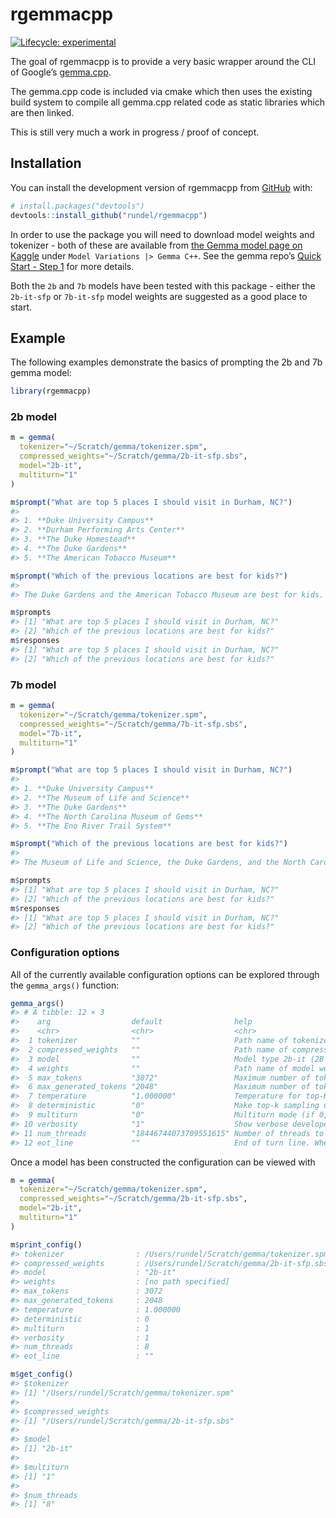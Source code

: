 

<!-- README.md is generated from README.Rmd. Please edit that file -->

# rgemmacpp

<!-- badges: start -->

[![Lifecycle:
experimental](https://img.shields.io/badge/lifecycle-experimental-orange.svg)](https://lifecycle.r-lib.org/articles/stages.html#experimental)
<!-- badges: end -->

The goal of rgemmacpp is to provide a very basic wrapper around the CLI
of Google’s [gemma.cpp](https://github.com/google/gemma.cpp).

The gemma.cpp code is included via cmake which then uses the existing
build system to compile all gemma.cpp related code as static libraries
which are then linked.

This is still very much a work in progress / proof of concept.

## Installation

You can install the development version of rgemmacpp from
[GitHub](https://github.com/) with:

``` r
# install.packages("devtools")
devtools::install_github("rundel/rgemmacpp")
```

In order to use the package you will need to download model weights and
tokenizer - both of these are available from [the Gemma model page on
Kaggle](https://www.kaggle.com/models/google/gemma) under
`Model Variations |> Gemma C++`. See the gemma repo’s [Quick Start -
Step
1](https://github.com/google/gemma.cpp?tab=readme-ov-file#step-1-obtain-model-weights-and-tokenizer-from-kaggle)
for more details.

Both the `2b` and `7b` models have been tested with this package -
either the `2b-it-sfp` or `7b-it-sfp` model weights are suggested as a
good place to start.

## Example

The following examples demonstrate the basics of prompting the 2b and 7b
gemma model:

``` r
library(rgemmacpp)
```

### 2b model

``` r
m = gemma(
  tokenizer="~/Scratch/gemma/tokenizer.spm",
  compressed_weights="~/Scratch/gemma/2b-it-sfp.sbs",
  model="2b-it",
  multiturn="1"
)

m$prompt("What are top 5 places I should visit in Durham, NC?")
#> 
#> 1. **Duke University Campus**
#> 2. **Durham Performing Arts Center**
#> 3. **The Duke Homestead**
#> 4. **The Duke Gardens**
#> 5. **The American Tobacco Museum**

m$prompt("Which of the previous locations are best for kids?")
#> 
#> The Duke Gardens and the American Tobacco Museum are best for kids. The Duke Gardens offer a variety of activities for kids of all ages, including a children's garden, a playground, and a petting zoo. The American Tobacco Museum offers exhibits on the history of tobacco in Durham, including a factory tour and a museum shop.

m$prompts
#> [1] "What are top 5 places I should visit in Durham, NC?"
#> [2] "Which of the previous locations are best for kids?"
m$responses
#> [1] "What are top 5 places I should visit in Durham, NC?"
#> [2] "Which of the previous locations are best for kids?"
```

### 7b model

``` r
m = gemma(
  tokenizer="~/Scratch/gemma/tokenizer.spm",
  compressed_weights="~/Scratch/gemma/7b-it-sfp.sbs",
  model="7b-it",
  multiturn="1"
)

m$prompt("What are top 5 places I should visit in Durham, NC?")
#> 
#> 1. **Duke University Campus**
#> 2. **The Museum of Life and Science**
#> 3. **The Duke Gardens**
#> 4. **The North Carolina Museum of Gems**
#> 5. **The Eno River Trail System**

m$prompt("Which of the previous locations are best for kids?")
#> 
#> The Museum of Life and Science, the Duke Gardens, and the North Carolina Museum of Gems are all great places for kids.

m$prompts
#> [1] "What are top 5 places I should visit in Durham, NC?"
#> [2] "Which of the previous locations are best for kids?"
m$responses
#> [1] "What are top 5 places I should visit in Durham, NC?"
#> [2] "Which of the previous locations are best for kids?"
```

### Configuration options

All of the currently available configuration options can be explored
through the `gemma_args()` function:

``` r
gemma_args()
#> # A tibble: 12 × 3
#>    arg                  default                help                             
#>    <chr>                <chr>                  <chr>                            
#>  1 tokenizer            ""                     Path name of tokenizer model fil…
#>  2 compressed_weights   ""                     Path name of compressed weights …
#>  3 model                ""                     Model type 2b-it (2B parameters,…
#>  4 weights              ""                     Path name of model weights (.sbs…
#>  5 max_tokens           "3072"                 Maximum number of tokens in prom…
#>  6 max_generated_tokens "2048"                 Maximum number of tokens to gene…
#>  7 temperature          "1.000000"             Temperature for top-K            
#>  8 deterministic        "0"                    Make top-k sampling deterministic
#>  9 multiturn            "0"                    Multiturn mode (if 0, this clear…
#> 10 verbosity            "1"                    Show verbose developer informati…
#> 11 num_threads          "18446744073709551615" Number of threads to use. Defaul…
#> 12 eot_line             ""                     End of turn line. When you speci…
```

Once a model has been constructed the configuration can be viewed with

``` r
m = gemma(
  tokenizer="~/Scratch/gemma/tokenizer.spm",
  compressed_weights="~/Scratch/gemma/2b-it-sfp.sbs",
  model="2b-it",
  multiturn="1"
)

m$print_config()
#> tokenizer                : /Users/rundel/Scratch/gemma/tokenizer.spm
#> compressed_weights       : /Users/rundel/Scratch/gemma/2b-it-sfp.sbs
#> model                    : "2b-it"
#> weights                  : [no path specified]
#> max_tokens               : 3072
#> max_generated_tokens     : 2048
#> temperature              : 1.000000
#> deterministic            : 0
#> multiturn                : 1
#> verbosity                : 1
#> num_threads              : 8
#> eot_line                 : ""

m$get_config()
#> $tokenizer
#> [1] "/Users/rundel/Scratch/gemma/tokenizer.spm"
#> 
#> $compressed_weights
#> [1] "/Users/rundel/Scratch/gemma/2b-it-sfp.sbs"
#> 
#> $model
#> [1] "2b-it"
#> 
#> $multiturn
#> [1] "1"
#> 
#> $num_threads
#> [1] "8"
```
